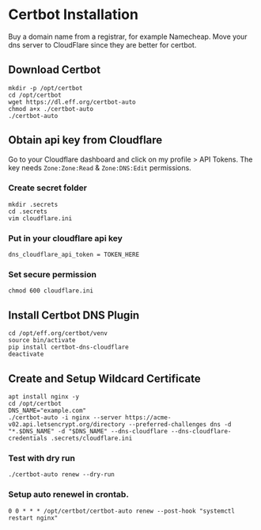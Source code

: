 # Certbot Installation

Buy a domain name from a registrar, for example Namecheap. Move your dns server to CloudFlare since they are better for certbot.

## Download Certbot

```
mkdir -p /opt/certbot
cd /opt/certbot
wget https://dl.eff.org/certbot-auto
chmod a+x ./certbot-auto
./certbot-auto
```

## Obtain api key from Cloudflare

Go to your Cloudflare dashboard and click on my profile > API Tokens. The key needs `Zone:Zone:Read` & `Zone:DNS:Edit` permissions.

### Create secret folder
```
mkdir .secrets
cd .secrets
vim cloudflare.ini
```

### Put in your cloudflare api key

```
dns_cloudflare_api_token = TOKEN_HERE
```

### Set secure permission

```
chmod 600 cloudflare.ini
```

## Install Certbot DNS Plugin

```
cd /opt/eff.org/certbot/venv
source bin/activate
pip install certbot-dns-cloudflare
deactivate
```

## Create and Setup Wildcard Certificate

```
apt install nginx -y
cd /opt/certbot
DNS_NAME="example.com"
./certbot-auto -i nginx --server https://acme-v02.api.letsencrypt.org/directory --preferred-challenges dns -d "*.$DNS_NAME" -d "$DNS_NAME" --dns-cloudflare --dns-cloudflare-credentials .secrets/cloudflare.ini
```

### Test with dry run

```
./certbot-auto renew --dry-run
```

### Setup auto renewel in crontab.

```
0 0 * * * /opt/certbot/certbot-auto renew --post-hook "systemctl restart nginx"
```
